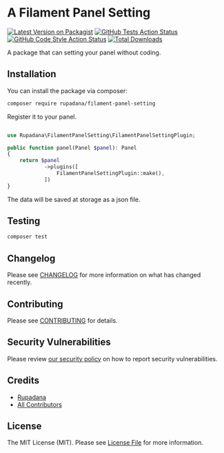 # A Filament Panel Setting

[![Latest Version on Packagist](https://img.shields.io/packagist/v/rupadana/filament-panel-setting.svg?style=flat-square)](https://packagist.org/packages/rupadana/filament-panel-setting)
[![GitHub Tests Action Status](https://img.shields.io/github/actions/workflow/status/rupadana/filament-panel-setting/run-tests.yml?branch=main&label=tests&style=flat-square)](https://github.com/rupadana/filament-panel-setting/actions?query=workflow%3Arun-tests+branch%3Amain)
[![GitHub Code Style Action Status](https://img.shields.io/github/actions/workflow/status/rupadana/filament-panel-setting/fix-php-code-style-issues.yml?branch=main&label=code%20style&style=flat-square)](https://github.com/rupadana/filament-panel-setting/actions?query=workflow%3A"Fix+PHP+code+style+issues"+branch%3Amain)
[![Total Downloads](https://img.shields.io/packagist/dt/rupadana/filament-panel-setting.svg?style=flat-square)](https://packagist.org/packages/rupadana/filament-panel-setting)



A package that can setting your panel without coding.

## Installation

You can install the package via composer:

```bash
composer require rupadana/filament-panel-setting
```

Register it to your panel.

```php

use Rupadana\FilamentPanelSetting\FilamentPanelSettingPlugin;

public function panel(Panel $panel): Panel
{
    return $panel
            ->plugins([
                FilamentPanelSettingPlugin::make(),
            ])
}
```


The data will be saved at storage as a json file.

## Testing

```bash
composer test
```

## Changelog

Please see [CHANGELOG](CHANGELOG.md) for more information on what has changed recently.

## Contributing

Please see [CONTRIBUTING](.github/CONTRIBUTING.md) for details.

## Security Vulnerabilities

Please review [our security policy](../../security/policy) on how to report security vulnerabilities.

## Credits

- [Rupadana](https://github.com/rupadana)
- [All Contributors](../../contributors)

## License

The MIT License (MIT). Please see [License File](LICENSE.md) for more information.
